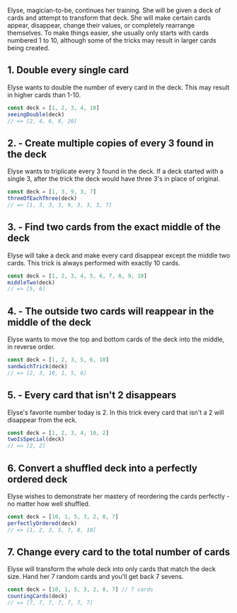 Elyse, magician-to-be, continues her training. She will be given a deck of cards and attempt to transform that deck. She will make certain cards appear, disappear, change their values, or completely rearrange themselves.
To make things easier, she usually only starts with cards numbered 1 to 10, although some of the tricks may result in larger cards being created.

## 1. Double every single card

Elyse wants to double the number of every card in the deck. This may result in higher cards than 1-10.

```javascript
const deck = [1, 2, 3, 4, 10]
seeingDouble(deck)
// => [2, 4, 6, 8, 20]
```

## 2. - Create multiple copies of every 3 found in the deck

Elyse wants to triplicate every 3 found in the deck. If a deck started with a single 3, after the trick the deck would have three 3's in place of original.

```javascript
const deck = [1, 3, 9, 3, 7]
threeOfEachThree(deck)
// => [1, 3, 3, 3, 9, 3, 3, 3, 7]
```

## 3. - Find two cards from the exact middle of the deck

Elyse will take a deck and make every card disappear except the middle two cards. This trick is always performed with exactly 10 cards.

```javascript
const deck = [1, 2, 3, 4, 5, 6, 7, 8, 9, 10]
middleTwo(deck)
// => [5, 6]
```

## 4. - The outside two cards will reappear in the middle of the deck

Elyse wants to move the top and bottom cards of the deck into the middle, in reverse order.

```javascript
const deck = [1, 2, 3, 5, 6, 10]
sandwichTrick(deck)
// => [2, 3, 10, 1, 5, 6]
```

## 5. - Every card that isn't 2 disappears

Elyse's favorite number today is 2. In this trick every card that isn't a 2 will disappear from the eck.

```javascript
const deck = [1, 2, 3, 4, 10, 2]
twoIsSpecial(deck)
// => [2, 2]
```

## 6. Convert a shuffled deck into a perfectly ordered deck

Elyse wishes to demonstrate her mastery of reordering the cards perfectly - no matter how well shuffled.

```javascript
const deck = [10, 1, 5, 3, 2, 8, 7]
perfectlyOrdered(deck)
// => [1, 2, 3, 5, 7, 8, 10]
```

## 7. Change every card to the total number of cards

Elyse will transform the whole deck into only cards that match the deck size.
Hand her 7 random cards and you'll get back 7 sevens.

```javascript
const deck = [10, 1, 5, 3, 2, 8, 7] // 7 cards
countingCards(deck)
// => [7, 7, 7, 7, 7, 7, 7]
```

